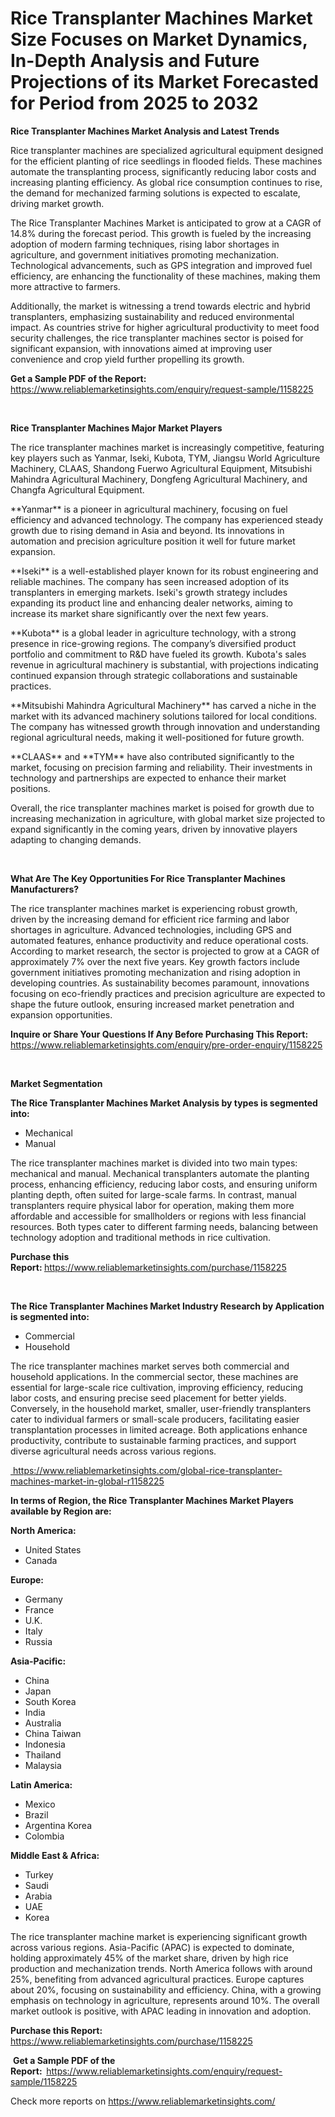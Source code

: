 <p><h1>Rice Transplanter Machines Market Size Focuses on Market Dynamics, In-Depth Analysis and Future Projections of its Market Forecasted for Period from 2025 to 2032</h1></p><p><strong>Rice Transplanter Machines Market Analysis and Latest Trends</strong></p>
<p><p>Rice transplanter machines are specialized agricultural equipment designed for the efficient planting of rice seedlings in flooded fields. These machines automate the transplanting process, significantly reducing labor costs and increasing planting efficiency. As global rice consumption continues to rise, the demand for mechanized farming solutions is expected to escalate, driving market growth.</p><p>The Rice Transplanter Machines Market is anticipated to grow at a CAGR of 14.8% during the forecast period. This growth is fueled by the increasing adoption of modern farming techniques, rising labor shortages in agriculture, and government initiatives promoting mechanization. Technological advancements, such as GPS integration and improved fuel efficiency, are enhancing the functionality of these machines, making them more attractive to farmers.</p><p>Additionally, the market is witnessing a trend towards electric and hybrid transplanters, emphasizing sustainability and reduced environmental impact. As countries strive for higher agricultural productivity to meet food security challenges, the rice transplanter machines sector is poised for significant expansion, with innovations aimed at improving user convenience and crop yield further propelling its growth.</p></p>
<p><strong>Get a Sample PDF of the Report:&nbsp;</strong> <a href="https://www.reliablemarketinsights.com/enquiry/request-sample/1158225?utm_campaign=3184&utm_medium=2&utm_source=Github&utm_content=ia&utm_term=11042025&utm_id=rice-transplanter-machines">https://www.reliablemarketinsights.com/enquiry/request-sample/1158225</a></p>
<p>&nbsp;</p>
<p><strong>Rice Transplanter Machines Major Market Players</strong></p>
<p><p>The rice transplanter machines market is increasingly competitive, featuring key players such as Yanmar, Iseki, Kubota, TYM, Jiangsu World Agriculture Machinery, CLAAS, Shandong Fuerwo Agricultural Equipment, Mitsubishi Mahindra Agricultural Machinery, Dongfeng Agricultural Machinery, and Changfa Agricultural Equipment.</p><p>**Yanmar** is a pioneer in agricultural machinery, focusing on fuel efficiency and advanced technology. The company has experienced steady growth due to rising demand in Asia and beyond. Its innovations in automation and precision agriculture position it well for future market expansion.</p><p>**Iseki** is a well-established player known for its robust engineering and reliable machines. The company has seen increased adoption of its transplanters in emerging markets. Iseki's growth strategy includes expanding its product line and enhancing dealer networks, aiming to increase its market share significantly over the next few years.</p><p>**Kubota** is a global leader in agriculture technology, with a strong presence in rice-growing regions. The company’s diversified product portfolio and commitment to R&D have fueled its growth. Kubota's sales revenue in agricultural machinery is substantial, with projections indicating continued expansion through strategic collaborations and sustainable practices.</p><p>**Mitsubishi Mahindra Agricultural Machinery** has carved a niche in the market with its advanced machinery solutions tailored for local conditions. The company has witnessed growth through innovation and understanding regional agricultural needs, making it well-positioned for future growth.</p><p>**CLAAS** and **TYM** have also contributed significantly to the market, focusing on precision farming and reliability. Their investments in technology and partnerships are expected to enhance their market positions.</p><p>Overall, the rice transplanter machines market is poised for growth due to increasing mechanization in agriculture, with global market size projected to expand significantly in the coming years, driven by innovative players adapting to changing demands.</p></p>
<p>&nbsp;</p>
<p><strong>What Are The Key Opportunities For Rice Transplanter Machines Manufacturers?</strong></p>
<p><p>The rice transplanter machines market is experiencing robust growth, driven by the increasing demand for efficient rice farming and labor shortages in agriculture. Advanced technologies, including GPS and automated features, enhance productivity and reduce operational costs. According to market research, the sector is projected to grow at a CAGR of approximately 7% over the next five years. Key growth factors include government initiatives promoting mechanization and rising adoption in developing countries. As sustainability becomes paramount, innovations focusing on eco-friendly practices and precision agriculture are expected to shape the future outlook, ensuring increased market penetration and expansion opportunities.</p></p>
<p><strong>Inquire or Share Your Questions If Any Before Purchasing This Report:</strong> <a href="https://www.reliablemarketinsights.com/enquiry/pre-order-enquiry/1158225?utm_campaign=3184&utm_medium=2&utm_source=Github&utm_content=ia&utm_term=11042025&utm_id=rice-transplanter-machines">https://www.reliablemarketinsights.com/enquiry/pre-order-enquiry/1158225</a></p>
<p>&nbsp;</p>
<p><strong>Market Segmentation</strong></p>
<p><strong>The Rice Transplanter Machines Market Analysis by types is segmented into:</strong></p>
<p><ul><li>Mechanical</li><li>Manual</li></ul></p>
<p><p>The rice transplanter machines market is divided into two main types: mechanical and manual. Mechanical transplanters automate the planting process, enhancing efficiency, reducing labor costs, and ensuring uniform planting depth, often suited for large-scale farms. In contrast, manual transplanters require physical labor for operation, making them more affordable and accessible for smallholders or regions with less financial resources. Both types cater to different farming needs, balancing between technology adoption and traditional methods in rice cultivation.</p></p>
<p><strong>Purchase this Report:&nbsp;</strong><a href="https://www.reliablemarketinsights.com/purchase/1158225?utm_campaign=3184&utm_medium=2&utm_source=Github&utm_content=ia&utm_term=11042025&utm_id=rice-transplanter-machines">https://www.reliablemarketinsights.com/purchase/1158225</a></p>
<p>&nbsp;</p>
<p><strong>The Rice Transplanter Machines Market Industry Research by Application is segmented into:</strong></p>
<p><ul><li>Commercial</li><li>Household</li></ul></p>
<p><p>The rice transplanter machines market serves both commercial and household applications. In the commercial sector, these machines are essential for large-scale rice cultivation, improving efficiency, reducing labor costs, and ensuring precise seed placement for better yields. Conversely, in the household market, smaller, user-friendly transplanters cater to individual farmers or small-scale producers, facilitating easier transplantation processes in limited acreage. Both applications enhance productivity, contribute to sustainable farming practices, and support diverse agricultural needs across various regions.</p></p>
<p><a href="https://www.reliablemarketinsights.com/global-rice-transplanter-machines-market-in-global-r1158225?utm_campaign=3184&utm_medium=2&utm_source=Github&utm_content=ia&utm_term=11042025&utm_id=rice-transplanter-machines">&nbsp;https://www.reliablemarketinsights.com/global-rice-transplanter-machines-market-in-global-r1158225</a></p>
<p><strong>In terms of Region, the Rice Transplanter Machines Market Players available by Region are:</strong></p>
<p>
    <p> <strong> North America: </strong>
        <ul>
            <li>United States</li>
            <li>Canada</li>
        </ul>
        </p> 
    <p> <strong> Europe: </strong>
        <ul>
            <li>Germany</li>
            <li>France</li>
            <li>U.K.</li>
            <li>Italy</li>
            <li>Russia</li>
        </ul>
        </p> 
    <p> <strong> Asia-Pacific: </strong>
        <ul>
            <li>China</li>
            <li>Japan</li>
            <li>South Korea</li>
            <li>India</li>
            <li>Australia</li>
            <li>China Taiwan</li>
            <li>Indonesia</li>
            <li>Thailand</li>
            <li>Malaysia</li>
        </ul>
        </p> 
    <p> <strong> Latin America: </strong>
        <ul>
            <li>Mexico</li>
            <li>Brazil</li>
            <li>Argentina Korea</li>
            <li>Colombia</li>
        </ul>
        </p> 
    <p> <strong> Middle East & Africa: </strong>
        <ul>
            <li>Turkey</li>
            <li>Saudi</li>
            <li>Arabia</li>
            <li>UAE</li>
            <li>Korea</li>
        </ul>
    </p>
    </p>
<p><p>The rice transplanter machine market is experiencing significant growth across various regions. Asia-Pacific (APAC) is expected to dominate, holding approximately 45% of the market share, driven by high rice production and mechanization trends. North America follows with around 25%, benefiting from advanced agricultural practices. Europe captures about 20%, focusing on sustainability and efficiency. China, with a growing emphasis on technology in agriculture, represents around 10%. The overall market outlook is positive, with APAC leading in innovation and adoption.</p></p>
<p><strong>Purchase this Report: </strong><a href="https://www.reliablemarketinsights.com/purchase/1158225?utm_campaign=3184&utm_medium=2&utm_source=Github&utm_content=ia&utm_term=11042025&utm_id=rice-transplanter-machines">https://www.reliablemarketinsights.com/purchase/1158225</a></p>
<p>&nbsp;<strong>Get a Sample PDF of the Report:&nbsp;&nbsp;</strong><a href="https://www.reliablemarketinsights.com/enquiry/request-sample/1158225?utm_campaign=3184&utm_medium=2&utm_source=Github&utm_content=ia&utm_term=11042025&utm_id=rice-transplanter-machines">https://www.reliablemarketinsights.com/enquiry/request-sample/1158225</a></p>
<p><strong></strong></p>
<p>Check more reports on <a href="https://www.reliablemarketinsights.com/?utm_campaign=3184&utm_medium=2&utm_source=Github&utm_content=ia&utm_term=11042025&utm_id=rice-transplanter-machines">https://www.reliablemarketinsights.com/</a></p>